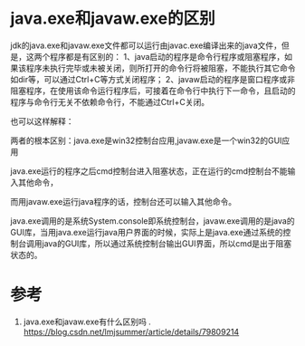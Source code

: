 # java.exe和javaw.exe的区别

jdk的java.exe和javaw.exe文件都可以运行由javac.exe编译出来的java文件，但是，这两个程序都是有区别的：
1、java启动的程序是命令行程序或阻塞程序，如果该程序未执行完毕或未被关闭，则所打开的命令行将被阻塞，不能执行其它命令如dir等，可以通过Ctrl+C等方式关闭程序；
2、javaw启动的程序是窗口程序或非阻塞程序，在使用该命令运行程序后，可接着在命令行中执行下一命令，且启动的程序与命令行无关不依赖命令行，不能通过Ctrl+C关闭。

也可以这样解释：

两者的根本区别：java.exe是win32控制台应用,javaw.exe是一个win32的GUI应用

java.exe运行的程序之后cmd控制台进入阻塞状态，正在运行的cmd控制台不能输入其他命令，

而用javaw.exe运行java程序的话，控制台还可以输入其他命令。

java.exe调用的是系统System.console即系统控制台，javaw.exe调用的是java的GUI库，当用java.exe运行java用户界面的时候，实际上是java.exe通过系统的控制台调用java的GUI库，所以通过系统控制台输出GUI界面，所以cmd是出于阻塞状态的。

# 参考
1. java.exe和javaw.exe有什么区别吗 . https://blog.csdn.net/lmjsummer/article/details/79809214